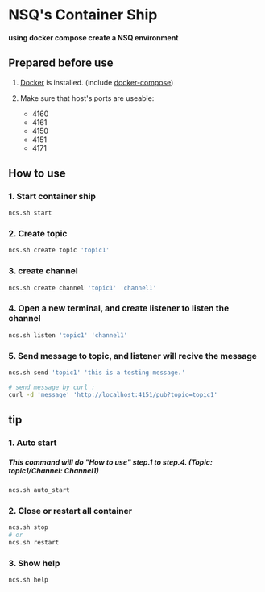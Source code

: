 # NSQ's Container Ship 

#### using docker compose create a NSQ environment

## Prepared before use

1. [Docker](https://docs.docker.com/engine/installation/) is installed. (include [docker-compose](https://docs.docker.com/compose/install/))

2. Make sure that host's ports are useable:
    * 4160
    * 4161
    * 4150
    * 4151
    * 4171 

## How to use

### 1. Start container ship

```bash
ncs.sh start
```

### 2. Create topic

```bash
ncs.sh create topic 'topic1'
```

### 3. create channel

```bash
ncs.sh create channel 'topic1' 'channel1'
```

### 4. Open a new terminal, and create listener to listen the channel

```bash
ncs.sh listen 'topic1' 'channel1'
```

### 5. Send message to topic, and listener will recive the message

```bash
ncs.sh send 'topic1' 'this is a testing message.'

# send message by curl : 
curl -d 'message' 'http://localhost:4151/pub?topic=topic1'
```

## tip

### 1. Auto start

##### This command will do "How to use" step.1 to step.4. (Topic: topic1/Channel: Channel1) 

```bash
ncs.sh auto_start
```

### 2. Close or restart all container

```bash
ncs.sh stop
# or
ncs.sh restart
```

### 3. Show help

```bash
ncs.sh help
```
